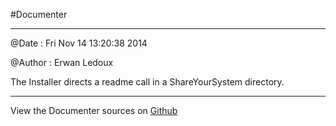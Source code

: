 
<!--
FrozenIsBool False
-->

#Documenter

----------------------- ------------------------------------



@Date : Fri Nov 14 13:20:38 2014 

@Author : Erwan Ledoux 



The Installer directs a readme call in a ShareYourSystem directory. 



----------------------------------------------------------------


View the Documenter sources on [Github](https://github.com/Ledoux/ShareYourSystem/tree/master/ShareYourSystem.Guiders.Informer)

